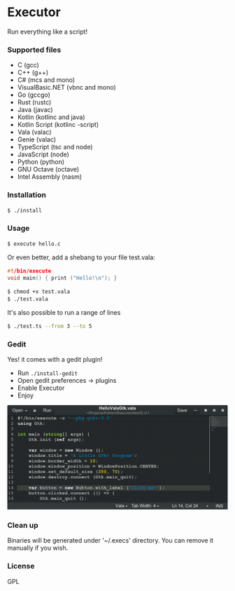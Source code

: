 # Executor
Run everything like a script!

### Supported files
- C	(gcc)
- C++	(g++)
- C#	(mcs and mono)
- VisualBasic.NET   (vbnc and mono)
- Go	(gccgo)
- Rust	(rustc)
- Java	(javac)
- Kotlin    (kotlinc and java)
- Kotlin Script (kotlinc -script)
- Vala	(valac)
- Genie	(valac)
- TypeScript	(tsc and node)
- JavaScript    (node)
- Python    (python)
- GNU Octave    (octave)
- Intel Assembly (nasm)

### Installation
```sh
$ ./install
```
### Usage
```sh
$ execute hello.c
```
Or even better, add a shebang to your file
test.vala:
```c
#!/bin/execute
void main() { print ("Hello!\n"); }
```
```sh
$ chmod +x test.vala
$ ./test.vala
```
It's also possible to run a range of lines
```sh
$ ./test.ts --from 3 --to 5
```

### Gedit
Yes! it comes with a gedit plugin!

- Run `./install-gedit`
- Open gedit preferences -> plugins
- Enable Executor
- Enjoy 

![screenshot](./screenshot-gedit.png)

### Clean up
Binaries will be generated under '~/.execs' directory. You can remove it manually if you wish.

### License
GPL

